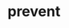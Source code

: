 # prevent

<!-- TODO-START
TODO: Fill short description here.

## Type signature

TODO: Fill type signature down below.

```
any ⇒ any
```

## Examples

TODO: List at least one example down below.

```javascript
prevent(); // ⇒ TODO
```

## Questions

TODO: List questions that may this function answers.
TODO-END -->
